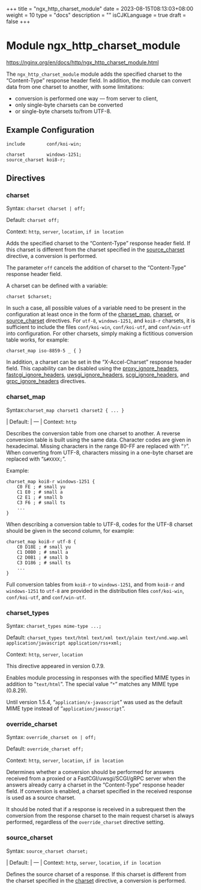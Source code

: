 +++
title = "ngx_http_charset_module"
date = 2023-08-15T08:13:03+08:00
weight = 10
type = "docs"
description = ""
isCJKLanguage = true
draft = false
+++

# Module ngx_http_charset_module

https://nginx.org/en/docs/http/ngx_http_charset_module.html



The `ngx_http_charset_module` module adds the specified charset to the “Content-Type” response header field. In addition, the module can convert data from one charset to another, with some limitations:

- conversion is performed one way — from server to client,
- only single-byte charsets can be converted
- or single-byte charsets to/from UTF-8.





## Example Configuration



```
include        conf/koi-win;

charset        windows-1251;
source_charset koi8-r;
```





## Directives



### charset

  Syntax:  `charset charset | off;`

  Default: `charset off;`

  Context: `http`, `server`, `location`, `if in location`


Adds the specified charset to the “Content-Type” response header field. If this charset is different from the charset specified in the [source_charset](https://nginx.org/en/docs/http/ngx_http_charset_module.html#source_charset) directive, a conversion is performed.

The parameter `off` cancels the addition of charset to the “Content-Type” response header field.

A charset can be defined with a variable:

```
charset $charset;
```

In such a case, all possible values of a variable need to be present in the configuration at least once in the form of the [charset_map](https://nginx.org/en/docs/http/ngx_http_charset_module.html#charset_map), [charset](https://nginx.org/en/docs/http/ngx_http_charset_module.html#charset), or [source_charset](https://nginx.org/en/docs/http/ngx_http_charset_module.html#source_charset) directives. For `utf-8`, `windows-1251`, and `koi8-r` charsets, it is sufficient to include the files `conf/koi-win`, `conf/koi-utf`, and `conf/win-utf` into configuration. For other charsets, simply making a fictitious conversion table works, for example:

```
charset_map iso-8859-5 _ { }
```



In addition, a charset can be set in the “X-Accel-Charset” response header field. This capability can be disabled using the [proxy_ignore_headers](https://nginx.org/en/docs/http/ngx_http_proxy_module.html#proxy_ignore_headers), [fastcgi_ignore_headers](https://nginx.org/en/docs/http/ngx_http_fastcgi_module.html#fastcgi_ignore_headers), [uwsgi_ignore_headers](https://nginx.org/en/docs/http/ngx_http_uwsgi_module.html#uwsgi_ignore_headers), [scgi_ignore_headers](https://nginx.org/en/docs/http/ngx_http_scgi_module.html#scgi_ignore_headers), and [grpc_ignore_headers](https://nginx.org/en/docs/http/ngx_http_grpc_module.html#grpc_ignore_headers) directives.



### charset_map

  Syntax:`charset_map charset1 charset2 { ... }`

| Default: | —                                       |
  Context: `http`


Describes the conversion table from one charset to another. A reverse conversion table is built using the same data. Character codes are given in hexadecimal. Missing characters in the range 80-FF are replaced with “`?`”. When converting from UTF-8, characters missing in a one-byte charset are replaced with “`&#XXXX;`”.

Example:

```
charset_map koi8-r windows-1251 {
    C0 FE ; # small yu
    C1 E0 ; # small a
    C2 E1 ; # small b
    C3 F6 ; # small ts
    ...
}
```



When describing a conversion table to UTF-8, codes for the UTF-8 charset should be given in the second column, for example:

```
charset_map koi8-r utf-8 {
    C0 D18E ; # small yu
    C1 D0B0 ; # small a
    C2 D0B1 ; # small b
    C3 D186 ; # small ts
    ...
}
```



Full conversion tables from `koi8-r` to `windows-1251`, and from `koi8-r` and `windows-1251` to `utf-8` are provided in the distribution files `conf/koi-win`, `conf/koi-utf`, and `conf/win-utf`.



### charset_types

  Syntax:  `charset_types mime-type ...;`

  Default: `charset_types text/html text/xml text/plain text/vnd.wap.wml application/javascript application/rss+xml;`

  Context: `http`, `server`, `location`


This directive appeared in version 0.7.9.

Enables module processing in responses with the specified MIME types in addition to “`text/html`”. The special value “`*`” matches any MIME type (0.8.29).



Until version 1.5.4, “`application/x-javascript`” was used as the default MIME type instead of “`application/javascript`”.





### override_charset

  Syntax:  `override_charset on | off;`

  Default: `override_charset off;`

  Context: `http`, `server`, `location`, `if in location`


Determines whether a conversion should be performed for answers received from a proxied or a FastCGI/uwsgi/SCGI/gRPC server when the answers already carry a charset in the “Content-Type” response header field. If conversion is enabled, a charset specified in the received response is used as a source charset.

It should be noted that if a response is received in a subrequest then the conversion from the response charset to the main request charset is always performed, regardless of the `override_charset` directive setting.





### source_charset

  Syntax:  `source_charset charset;`

| Default: | —                                              |
  Context: `http`, `server`, `location`, `if in location`


Defines the source charset of a response. If this charset is different from the charset specified in the [charset](https://nginx.org/en/docs/http/ngx_http_charset_module.html#charset) directive, a conversion is performed.
